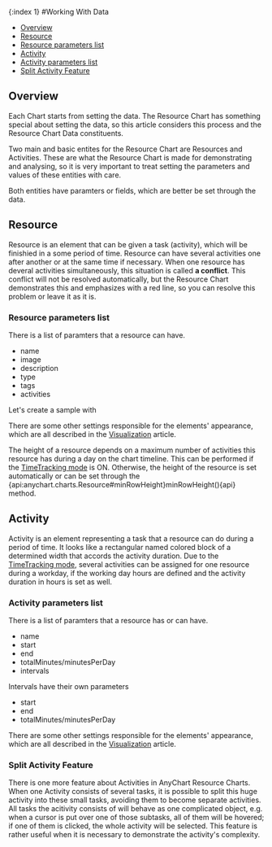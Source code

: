 {:index 1}
#Working With Data

* [Overview](#overview)
* [Resource](#resource)
 * [Resource parameters list](#resource_parameters_list)
* [Activity](#activity)
 * [Activity parameters list](#activity_parameters_list)
 * [Split Activity Feature](#split_activity_feature)

## Overview

Each Chart starts from setting the data. The Resource Chart has something special about setting the data, so this article considers this process and the Resource Chart Data constituents.

Two main and basic entites for the Resource Chart are Resources and Activities. These are what the Resource Chart is made for demonstrating and analysing, so it is very important to treat setting the parameters and values of these entities with care.

Both entities have paramters or fields, which are better be set through the data.

## Resource

Resource is an element that can be given a task (activity), which will be finishied in a some period of time. Resource can have several activities one after another or at the same time if necessary. When one resource has deveral activities simultaneously, this situation is called **a conflict**. This conflict will not be resolved automatically, but the Resource Chart demonstrates this and emphasizes with a red line, so you can resolve this problem or leave it as it is.

### Resource parameters list

There is a list of paramters that a resource can have. 

- name
- image
- description
- type
- tags
- activities

Let's create a sample with

There are some other settings responsible for the elements' appearance, which are all described in the [Visualization](Visual_Appearance) article.

The height of a resource depends on a maximum number of activities this resource has during a day on the chart timeline. This can be performed if the [TimeTracking mode](TimeTracking_Mode) is ON. Otherwise, the height of the resource is set automatically or can be set through the {api:anychart.charts.Resource#minRowHeight}minRowHeight(){api} method.


## Activity

Activity is an element representing a task that a resource can do during a period of time. It looks like a rectangular named colored block of a determined width that accords the activity duration. Due to the [TimeTracking mode](TimeTracking_Mode), several activities can be assigned for one resource during a workday, if the working day hours are defined and the activity duration in hours is set as well. 

### Activity parameters list

There is a list of paramters that a resource has or can have. 

- name
- start
- end
- totalMinutes/minutesPerDay
- intervals

Intervals have their own parameters 
- start
- end
- totalMinutes/minutesPerDay

There are some other settings responsible for the elements' appearance, which are all described in the [Visualization](Visual_Appearance) article.

### Split Activity Feature

There is one more feature about Activities in AnyChart Resource Charts. When one Activity consists of several tasks, it is possible to split this huge activity into these small tasks, avoiding them to become separate activities. All tasks the acitivity consists of will behave as one complicated object, e.g. when a cursor is put over one of those subtasks, all of them will be hovered; if one of them is clicked, the whole activity will be selected. This feature is rather useful when it is necessary to demonstrate the activity's complexity. 